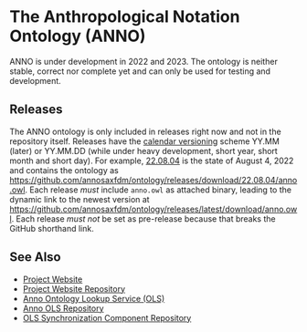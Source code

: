 # The Anthropological Notation Ontology (ANNO)
ANNO is under development in 2022 and 2023.
The ontology is neither stable, correct nor complete yet and can only be used for testing and development.

## Releases

The ANNO ontology is only included in releases right now and not in the repository itself.
Releases have the [calendar versioning](https://calver.org/) scheme YY.MM (later) or YY.MM.DD (while under heavy development, short year, short month and short day).
For example, [22.08.04](https://github.com/annosaxfdm/ontology/releases/tag/22.08.04) is the state of August 4, 2022 and contains the ontology as <https://github.com/annosaxfdm/ontology/releases/download/22.08.04/anno.owl>.
Each release *must* include `anno.owl` as attached binary, leading to the dynamic link to the newest version at <https://github.com/annosaxfdm/ontology/releases/latest/download/anno.owl>.
Each release *must not* be set as pre-release because that breaks the GitHub shorthand link.

## See Also

* [Project Website](https://annosaxfdm.de)
* [Project Website Repository](https://github.com/annosaxfdm/annosaxfdm.de)
* [Anno Ontology Lookup Service (OLS)](https://ols.imise.uni-leipzig.de/index)
* [Anno OLS Repository](https://github.com/annosaxfdm/ols)
* [OLS Synchronization Component Repository](https://github.com/annosaxfdm/olsync)
